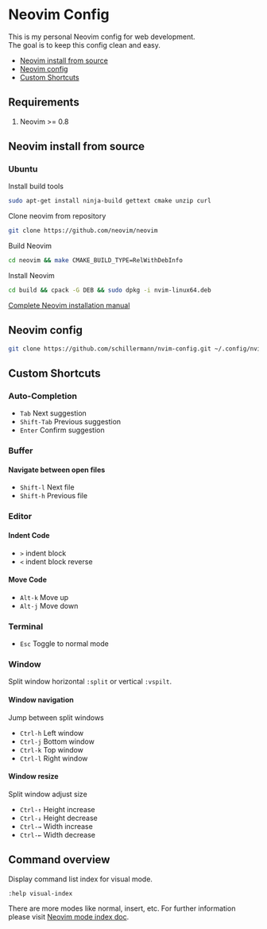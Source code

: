 # Neovim Config
This is my personal Neovim config for web development.\
The goal is to keep this config clean and easy.
- [Neovim install from source](#neovim-install-from-source) 
- [Neovim config](#neovim-config)
- [Custom Shortcuts](#custom-shortcuts)

## Requirements
1. Neovim >= 0.8

## Neovim install from source
### Ubuntu
Install build tools
```sh
sudo apt-get install ninja-build gettext cmake unzip curl
```

Clone neovim from repository
```sh
git clone https://github.com/neovim/neovim
```

Build Neovim
```sh
cd neovim && make CMAKE_BUILD_TYPE=RelWithDebInfo
```

Install Neovim
```sh
cd build && cpack -G DEB && sudo dpkg -i nvim-linux64.deb
```
[Complete Neovim installation manual](https://github.com/neovim/neovim/wiki/Building-Neovim)

## Neovim config
```sh
git clone https://github.com/schillermann/nvim-config.git ~/.config/nvim
```

## Custom Shortcuts

### Auto-Completion
- `Tab` Next suggestion
- `Shift-Tab` Previous suggestion
- `Enter` Confirm suggestion

### Buffer
#### Navigate between open files
- `Shift-l` Next file
- `Shift-h` Previous file

### Editor
#### Indent Code
- `>` indent block
- `<` indent block reverse
#### Move Code
- `Alt-k` Move up
- `Alt-j` Move down

### Terminal
- `Esc` Toggle to normal mode

### Window
Split window horizontal `:split` or vertical `:vspilt`.
#### Window navigation
Jump between split windows
- `Ctrl-h` Left window
- `Ctrl-j` Bottom window
- `Ctrl-k` Top window
- `Ctrl-l` Right window
#### Window resize
Split window adjust size
- `Ctrl-↑` Height increase
- `Ctrl-↓` Height decrease
- `Ctrl-→` Width increase
- `Ctrl-←` Width decrease

## Command overview
Display command list index for visual mode.
```sh
:help visual-index
```
There are more modes like normal, insert, etc. For further information please visit [Neovim mode index doc](https://neovim.io/doc/user/vimindex.html).
